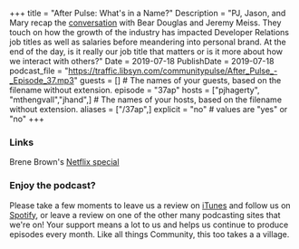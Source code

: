 +++
title = "After Pulse: What's in a Name?"
Description = "PJ, Jason, and Mary recap the [conversation](http://communitypulse.io/37-whats-in-name/) with Bear Douglas and Jeremy Meiss. They touch on how the growth of the industry has impacted Developer Relations job titles as well as salaries before meandering into personal brand. At the end of the day, is it really our job title that matters or is it more about how we interact with others?"
Date = 2019-07-18
PublishDate = 2019-07-18
podcast_file = "https://traffic.libsyn.com/communitypulse/After_Pulse_-_Episode_37.mp3"
guests = [] # The names of your guests, based on the filename without extension.
episode = "37ap"
hosts = ["pjhagerty", "mthengvall","jhand",] # The names of your hosts, based on the filename without extension.
aliases = ["/37ap",]
explicit = "no" # values are "yes" or "no"
+++
### Links
Brene Brown's [Netflix special](https://www.netflix.com/title/81010166)


### Enjoy the podcast?
Please take a few moments to leave us a review on [iTunes](https://itunes.apple.com/us/podcast/community-pulse/id1218368182?mt=2) and follow us on [Spotify](https://open.spotify.com/show/3I7g5WfMSgpWu38zZMjet?si=565TMb81SaWwrJYbAIeOxQ), or leave a review on one of the other many podcasting sites that we're on! Your support means a lot to us and helps us continue to produce episodes every month. Like all things Community, this too takes a a village.
